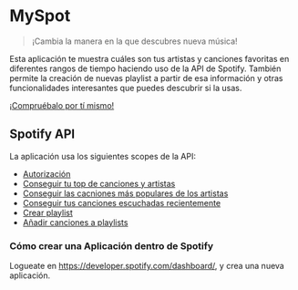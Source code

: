 # MySpot

> ¡Cambia la manera en la que descubres nueva música!

Esta aplicación te muestra cuáles son tus artistas y canciones favoritas en diferentes rangos de tiempo haciendo uso de la API de Spotify. También permite la creación de nuevas playlist a partir de esa información y otras funcionalidades interesantes que puedes descubrir si la usas.

[¡Compruébalo por tí mismo!](http://myspot.epizy.com)

## Spotify API

La aplicación usa los siguientes scopes de la API:

- [Autorización](https://developer.spotify.com/documentation/general/guides/authorization-guide/#implicit-grant-flow)
- [Conseguir tu top de canciones y artistas](https://developer.spotify.com/documentation/web-api/reference/personalization/get-users-top-artists-and-tracks/)
- [Conseguir las cacniones más populares de los artistas](https://developer.spotify.com/documentation/web-api/reference/artists/get-artists-top-tracks/)
- [Conseguir tus canciones escuchadas recientemente](https://developer.spotify.com/documentation/web-api/reference/player/get-recently-played/)
- [Crear playlist](https://developer.spotify.com/documentation/web-api/reference/playlists/create-playlist/)
- [Añadir canciones a playlists](https://developer.spotify.com/documentation/web-api/reference/playlists/add-tracks-to-playlist/)

### Cómo crear una Aplicación dentro de Spotify

Logueate en https://developer.spotify.com/dashboard/, y crea una nueva aplicación.
